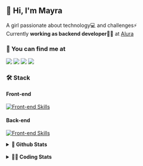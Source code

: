 ## 👋 Hi, I'm Mayra

A girl passionate about technology💻 and challenges⚡  
Currently **working as backend developer**👩‍💻 at [Alura](https://www.alura.com.br)   

### 💬 You can find me at

<a href="https://mayra.dev" target="_blank" rel="noopener"><img src="https://img.shields.io/badge/-mayra.dev-005FED?style=flat&logo=Google-chrome&logoColor=white"/></a>
<a href="https://linkedin.com/in/mayraamaral" target="_blank" rel="noopener"><img src="https://img.shields.io/badge/-/mayraamaral-0077B5?style=flat&logo=Linkedin&logoColor=white"/></a>
<a href="mailto:mayra@mayra.dev" target="_blank" rel="noopener"><img src="https://img.shields.io/badge/-mayra@mayra.dev-D14836?style=flat&logo=Gmail&logoColor=white"/></a>
<a href="" target="_blank" rel="noopener"><img src="https://img.shields.io/badge/-mayraamaral-7289DA?style=flat&logo=Discord&logoColor=white"/></a>

### 🛠️ Stack
#### Front-end

[![Front-end Skills](https://skillicons.dev/icons?i=react,next,angular,redux,styledcomponents,html,css,sass,js,ts,figma)](https://skillicons.dev)
#### Back-end

[![Front-end Skills](https://skillicons.dev/icons?i=java,spring,hibernate,aws,idea,postgres,mysql,git,linux,bash,nodejs,docker,kubernetes,jenkins)](https://skillicons.dev)


<details>
    <summary><strong>📌 Github Stats</strong></summary>
    <br />
    <div align="center">
        <table>
      <td><img height="160em" src="https://github-readme-stats.vercel.app/api?username=mayraamaral&show_icons=true&theme=algolia&hide_border=true&hide=stars&count_private=true" alt="Readme stats"></td>
      <td><img height="160em" src="https://github-readme-stats.vercel.app/api/top-langs/?username=mayraamaral&&layout=compact&&theme=algolia&hide_border=true&langs_count=6" alt="Language stats"></td>
       </table>
  </div> 
    

  <p align="center">
    <img src="https://github-readme-streak-stats.herokuapp.com?user=mayraamaral&theme=dark&hide_border=true&date_format=j%20M%5B%20Y%5D&locale=pt-br&background=050F2C&ring=0195DD&fire=23AA7D&currStreakLabel=23AA7D" alt="Streak stats">
  </p> 
</details>

<br />

<details>
  <summary><strong>👩‍💻 Coding Stats</strong></summary>
  <br />
  
  <!--START_SECTION:waka-->
**🐱 My GitHub Data** 

> 📦 582.7 kB Used in GitHub's Storage 
 > 
> 🏆 519 Contributions in the Year 2024
 > 
> 🚫 Not Opted to Hire
 > 
> 📜 55 Public Repositories 
 > 
> 🔑 31 Private Repositories 
 > 
**I'm an Early 🐤** 

```text
🌞 Morning                1605 commits        █████░░░░░░░░░░░░░░░░░░░░   21.13 % 
🌆 Daytime                4313 commits        ██████████████░░░░░░░░░░░   56.77 % 
🌃 Evening                1471 commits        █████░░░░░░░░░░░░░░░░░░░░   19.36 % 
🌙 Night                  208 commits         █░░░░░░░░░░░░░░░░░░░░░░░░   02.74 % 
```
📅 **I'm Most Productive on Wednesday** 

```text
Monday                   1134 commits        ████░░░░░░░░░░░░░░░░░░░░░   14.93 % 
Tuesday                  874 commits         ███░░░░░░░░░░░░░░░░░░░░░░   11.50 % 
Wednesday                2514 commits        ████████░░░░░░░░░░░░░░░░░   33.09 % 
Thursday                 1664 commits        █████░░░░░░░░░░░░░░░░░░░░   21.90 % 
Friday                   757 commits         ██░░░░░░░░░░░░░░░░░░░░░░░   09.96 % 
Saturday                 271 commits         █░░░░░░░░░░░░░░░░░░░░░░░░   03.57 % 
Sunday                   383 commits         █░░░░░░░░░░░░░░░░░░░░░░░░   05.04 % 
```


📊 **This Week I Spent My Time On** 

```text
🕑︎ Time Zone: America/Sao_Paulo

💬 Programming Languages: 
Java                     4 hrs 36 mins       █████████████████████░░░░   82.79 % 
Text                     30 mins             ██░░░░░░░░░░░░░░░░░░░░░░░   09.00 % 
SQL                      17 mins             █░░░░░░░░░░░░░░░░░░░░░░░░   05.13 % 
JSP                      4 mins              ░░░░░░░░░░░░░░░░░░░░░░░░░   01.28 % 
Java Properties          2 mins              ░░░░░░░░░░░░░░░░░░░░░░░░░   00.86 % 

🔥 Editors: 
IntelliJ IDEA            3 hrs 6 mins        ██████████████░░░░░░░░░░░   55.77 % 
VS Code                  2 hrs 27 mins       ███████████░░░░░░░░░░░░░░   44.23 % 

💻 Operating System: 
Linux                    5 hrs 33 mins       █████████████████████████   100.00 % 
```

**I Mostly Code in Java** 

```text
Java                     123 repos           ███████░░░░░░░░░░░░░░░░░░   26.91 % 
HTML                     114 repos           ██████░░░░░░░░░░░░░░░░░░░   24.95 % 
JavaScript               101 repos           ██████░░░░░░░░░░░░░░░░░░░   22.10 % 
TypeScript               97 repos            █████░░░░░░░░░░░░░░░░░░░░   21.23 % 
C#                       1 repo              ░░░░░░░░░░░░░░░░░░░░░░░░░   00.22 % 
```




 Last Updated on 24/07/2024 19:11:26 UTC
<!--END_SECTION:waka-->

</details>
